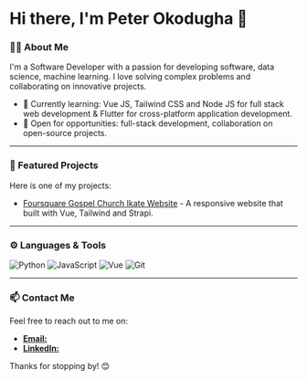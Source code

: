 # Hi there, I'm Peter Okodugha 👋

### 👨‍💻 About Me
I'm a Software Developer with a passion for developing software, data science, machine learning. I love solving complex problems and collaborating on innovative projects.

- 🌱 Currently learning: Vue JS, Tailwind CSS and Node JS for full stack web development & Flutter for cross-platform application development.
- 💼 Open for opportunities: full-stack development, collaboration on open-source projects.

---

### 🚀 Featured Projects
Here is one of my projects:
- [Foursquare Gospel Church Ikate Website](https://github.com/cephas001/foursquare_website) - A responsive website that built with Vue, Tailwind and Strapi. 
  
---

### ⚙️ Languages & Tools
![Python](https://img.shields.io/badge/-Python-blue?style=flat)
![JavaScript](https://img.shields.io/badge/-JavaScript-yellow?style=flat)
![Vue](https://img.shields.io/badge/-Vue.js-4FC08D?style=flat&logo=vue.js&logoColor=white)
![Git](https://img.shields.io/badge/-Git-red?style=flat)

---

### 📫 Contact Me
Feel free to reach out to me on:
- [**Email:**](okodughapeter58@gmail.com)
- [**LinkedIn:**](https://www.linkedin.com/in/peter-okodugha-28105323a/)

Thanks for stopping by! 😊
